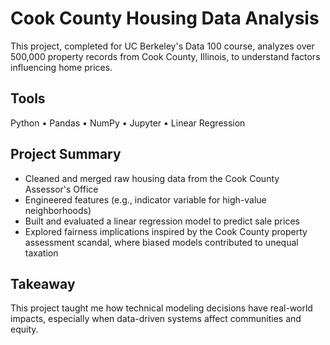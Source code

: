# Cook County Housing Data Analysis
This project, completed for UC Berkeley's Data 100 course, analyzes over 500,000 property records from Cook County, Illinois, to understand factors influencing home prices.

## Tools
Python • Pandas • NumPy • Jupyter • Linear Regression

## Project Summary
- Cleaned and merged raw housing data from the Cook County Assessor's Office  
- Engineered features (e.g., indicator variable for high-value neighborhoods)  
- Built and evaluated a linear regression model to predict sale prices  
- Explored fairness implications inspired by the Cook County property assessment scandal, where biased models contributed to unequal taxation  

## Takeaway
This project taught me how technical modeling decisions have real-world impacts, especially when data-driven systems affect communities and equity.
